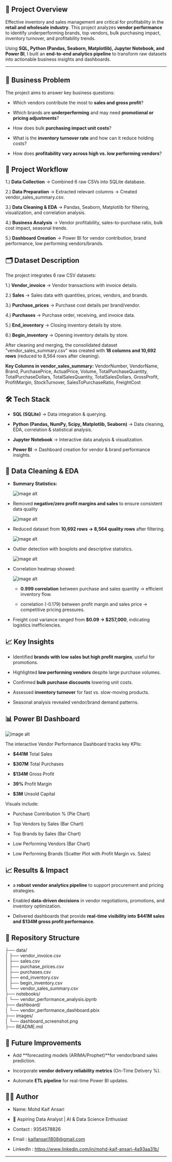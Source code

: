 
## 📌 Project Overview

Effective inventory and sales management are critical for profitability in the **retail and wholesale industry**. This project analyzes **vendor performance** to identify underperforming brands, top vendors, bulk purchasing impact, inventory turnover, and profitability trends.

Using **SQL, Python (Pandas, Seaborn, Matplotlib), Jupyter Notebook, and Power BI**, I built an **end-to-end analytics pipeline** to transform raw datasets into actionable business insights and dashboards.

---
## 🎯 Business Problem

The project aims to answer key business questions:

- Which vendors contribute the most to **sales and gross profit**?

- Which brands are **underperforming** and may need **promotional or pricing adjustments**?

- How does bulk **purchasing impact unit costs**?

- What is the **inventory turnover rate** and how can it reduce holding costs?

- How does **profitability vary across high vs. low performing vendors**?
## 🚀 Project Workflow

1.) **Data Collection** → Combined 6 raw CSVs into SQLite database.

2.) **Data Preparation** → Extracted relevant columns → Created vendor_sales_summary.csv.

3.) **Data Cleaning & EDA** → Pandas, Seaborn, Matplotlib for filtering, visualization, and correlation analysis.

4.) **Business Analysis** → Vendor profitability, sales-to-purchase ratio, bulk cost impact, seasonal trends.

5.) **Dashboard Creation** → Power BI for vendor contribution, brand performance, low performing vendors/brands.
## 🗂 Dataset Description

The project integrates 6 raw CSV datasets:

1.) **Vendor_invoice** → Vendor transactions with invoice details.

2.) **Sales** → Sales data with quantities, prices, vendors, and brands.

3.) **Purchase_prices** → Purchase cost details per brand/vendor.

4.) **Purchases** → Purchase order, receiving, and invoice data.

5.) **End_inventory** → Closing inventory details by store.

6.) **Begin_inventory** → Opening inventory details by store.

After cleaning and merging, the consolidated dataset "vendor_sales_summary.csv" was created with **18 columns and 10,692 rows** (reduced to 8,564 rows after cleaning).


**Key Columns in vendor_sales_summary:**
VendorNumber, VendorName, Brand, PurchasePrice, ActualPrice, Volume, TotalPurchaseQuantity, TotalPurchaseDollars, TotalSalesQuantity, TotalSalesDollars, GrossProfit, ProfitMargin, StockTurnover, SalesToPurchaseRatio, FreightCost
## 🛠️ Tech Stack

- **SQL (SQLite)** → Data integration & querying.

- **Python (Pandas, NumPy, Scipy, Matplotlib, Seaborn)** → Data cleaning, EDA, correlation & statistical analysis.

- **Jupyter Notebook** → Interactive data analysis & visualization.

- **Power BI** → Dashboard creation for vendor & brand performance insights.
## 🔎 Data Cleaning & EDA
- **Summary Statistics:**
  
  ![image alt](https://github.com/Kaif2596/vendor-Performance-Data-Analysis/blob/main/image1.png)
  
- Removed **negative/zero profit margins and sales** to ensure consistent data quality
  
  ![image alt](https://github.com/Kaif2596/vendor-Performance-Data-Analysis/blob/main/image2.png)

- Reduced dataset from **10,692 rows → 8,564 quality rows** after filtering.
  
  ![image alt](https://github.com/Kaif2596/vendor-Performance-Data-Analysis/blob/main/image4.png)

- Outlier detection with boxplots and descriptive statistics.
  
  ![image alt](https://github.com/Kaif2596/vendor-Performance-Data-Analysis/blob/main/image3.png)

- Correlation heatmap showed:
  
  ![image alt](https://github.com/Kaif2596/vendor-Performance-Data-Analysis/blob/main/image5.png)

  - **0.999 correlation** between purchase and sales quantity → efficient inventory flow.

  -  correlation (-0.179) between profit margin and sales price → competitive pricing pressures.

- Freight cost variance ranged from **$0.09 → $257,000**, indicating logistics inefficiencies.
## 📈 Key Insights

- Identified **brands with low sales but high profit margins**, useful for promotions.

- Highlighted **low performing vendors** despite large purchase volumes.

- Confirmed **bulk purchase discounts** lowering unit costs.

- Assessed **inventory turnover** for fast vs. slow-moving products.

- Seasonal analysis revealed vendor/brand demand patterns.
## 📊 Power BI Dashboard

![image alt](https://github.com/Kaif2596/vendor-Performance-Data-Analysis/blob/main/image6.png)

The interactive Vendor Performance Dashboard tracks key KPIs:

- **$441M** Total Sales

- **$307M** Total Purchases

- **$134M** Gross Profit

- **39%** Profit Margin

- **$3M** Unsold Capital

Visuals include:

- Purchase Contribution % (Pie Chart)

- Top Vendors by Sales (Bar Chart)

- Top Brands by Sales (Bar Chart)

- Low Performing Vendors (Bar Chart)

- Low Performing Brands (Scatter Plot with Profit Margin vs. Sales)
## 📈 Results & Impact

-  a **robust vendor analytics pipeline** to support procurement and pricing strategies.

- Enabled **data-driven decisions** in vendor negotiations, promotions, and inventory optimization.

- Delivered dashboards that provide **real-time visibility into $441M sales and $134M gross profit performance.**

## 📂 Repository Structure

├── data/  
│   ├── vendor_invoice.csv  
│   ├── sales.csv  
│   ├── purchase_prices.csv  
│   ├── purchases.csv  
│   ├── end_inventory.csv  
│   ├── begin_inventory.csv  
│   └── vendor_sales_summary.csv  
├── notebooks/  
│   └── vendor_performance_analysis.ipynb  
├── dashboard/  
│   └── vendor_performance_dashboard.pbix  
├── images/  
│   └── dashboard_screenshot.png  
├── README.md  

## 🔮 Future Improvements

- Add **forecasting models (ARIMA/Prophet)**for vendor/brand sales prediction.

- Incorporate **vendor delivery reliability metrics** (On-Time Delivery %).

- Automate **ETL pipeline** for real-time Power BI updates.
## 👨‍💻 Author

- Name: Mohd Kaif Ansari

- 💼 Aspiring Data Analyst | AI & Data Science Enthusiast

- Contact : 9354578826

- Email : kaifansari1808@gmail.com

- LinkedIn : https://www.linkedin.com/in/mohd-kaif-ansari-4a93aa31b/


---
